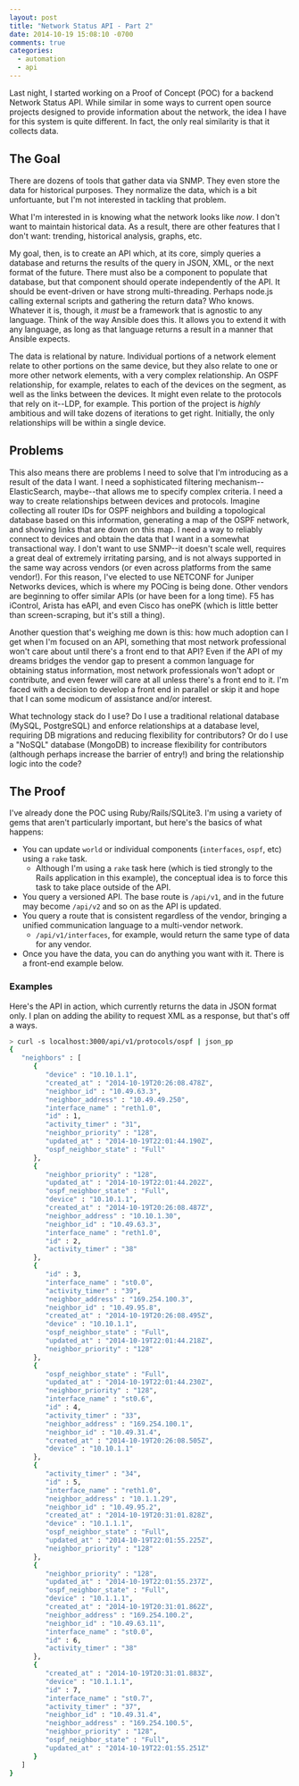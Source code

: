 ```yaml
---
layout: post
title: "Network Status API - Part 2"
date: 2014-10-19 15:08:10 -0700
comments: true
categories:
  - automation
  - api
---
```


Last night, I started working on a Proof of Concept (POC) for a backend
Network Status API.  While similar in some ways to current open source
projects designed to provide information about the network, the idea
I have for this system is quite different.  In fact, the only real
similarity is that it collects data.

## The Goal

There are dozens of tools that gather data via SNMP.  They even store
the data for historical purposes.  They normalize the data, which is
a bit unfortuante, but I'm not interested in tackling that problem.

What I'm interested in is knowing what the network looks like _now_.
I don't want to maintain historical data.  As a result, there are other
features that I don't want: trending, historical analysis, graphs, etc.

My goal, then, is to create an API which, at its core, simply queries
a database and returns the results of the query in JSON, XML, or the
next format of the future.  There must also be a component to populate
that database, but that component should operate independently of the
API.  It should be event-driven or have strong multi-threading.  Perhaps
node.js calling external scripts and gathering the return data?  Who
knows.  Whatever it is, though, it _must_ be a framework that is
agnostic to any language.  Think of the way Ansible does this.  It
allows you to extend it with any language, as long as that language
returns a result in a manner that Ansible expects.

The data is relational by nature.  Individual portions of a network
element relate to other portions on the same device, but they also
relate to one or more other network elements, with a very complex
relationship.  An OSPF relationship, for example, relates to each of the
devices on the segment, as well as the links between the devices.  It
might even relate to the protocols that rely on it--LDP, for example.
This portion of the project is _highly_ ambitious and will take dozens
of iterations to get right.  Initially, the only relationships will be
within a single device.

## Problems

This also means there are problems I need to solve that I'm introducing
as a result of the data I want.  I need a sophisticated filtering
mechanism--ElasticSearch, maybe--that allows me to specify complex
criteria.  I need a way to create relationships between devices and
protocols.  Imagine collecting all router IDs for OSPF neighbors and
building a topological database based on this information, generating
a map of the OSPF network, and showing links that are down on this map.
I need a way to reliably connect to devices and obtain the data that
I want in a somewhat transactional way.  I don't want to use SNMP--it
doesn't scale well, requires a great deal of extremely irritating
parsing, and is not always supported in the same way across vendors (or
even across platforms from the same vendor!).  For this reason, I've
elected to use NETCONF for Juniper Networks devices, which is where my
POCing is being done.  Other vendors are beginning to offer similar APIs
(or have been for a long time).  F5 has iControl, Arista has eAPI, and
even Cisco has onePK (which is little better than screen-scraping, but
it's still a thing).

Another question that's weighing me down is this: how much adoption can
I get when I'm focused on an API, something that most network
professional won't care about until there's a front end to that API?
Even if the API of my dreams bridges the vendor gap to present a common
language for obtaining status information, most network professionals
won't adopt or contribute, and even fewer will care at all unless
there's a front end to it.  I'm faced with a decision to develop a front
end in parallel or skip it and hope that I can some modicum of
assistance and/or interest.

What technology stack do I use?  Do I use a traditional relational
database (MySQL, PostgreSQL) and enforce relationships at a database
level, requiring DB migrations and reducing flexibility for
contributors?  Or do I use a "NoSQL" database (MongoDB) to increase
flexibility for contributors (although perhaps increase the barrier of
entry!) and bring the relationship logic into the code?

## The Proof

I've already done the POC using Ruby/Rails/SQLite3.  I'm using a variety
of gems that aren't particularly important, but here's the basics of
what happens:

- You can update `world` or individual components (`interfaces`, `ospf`,
  etc) using a `rake` task.
  - Although I'm using a `rake` task here (which is tied strongly to the
    Rails application in this example), the conceptual idea is to force
this task to take place outside of the API.
- You query a versioned API.  The base route is `/api/v1`, and in the
  future may become `/api/v2` and so on as the API is updated.
- You query a route that is consistent regardless of the vendor,
  bringing a unified communication language to a multi-vendor network.
  - `/api/v1/interfaces`, for example, would return the same type of
    data for any vendor.
- Once you have the data, you can do anything you want with it.  There
  is a front-end example below.

### Examples

Here's the API in action, which currently returns the data in JSON
format only.  I plan on adding the ability to request XML as a response,
but that's off a ways.

```bash
> curl -s localhost:3000/api/v1/protocols/ospf | json_pp
{
   "neighbors" : [
      {
         "device" : "10.10.1.1",
         "created_at" : "2014-10-19T20:26:08.478Z",
         "neighbor_id" : "10.49.63.3",
         "neighbor_address" : "10.49.49.250",
         "interface_name" : "reth1.0",
         "id" : 1,
         "activity_timer" : "31",
         "neighbor_priority" : "128",
         "updated_at" : "2014-10-19T22:01:44.190Z",
         "ospf_neighbor_state" : "Full"
      },
      {
         "neighbor_priority" : "128",
         "updated_at" : "2014-10-19T22:01:44.202Z",
         "ospf_neighbor_state" : "Full",
         "device" : "10.10.1.1",
         "created_at" : "2014-10-19T20:26:08.487Z",
         "neighbor_address" : "10.10.1.30",
         "neighbor_id" : "10.49.63.3",
         "interface_name" : "reth1.0",
         "id" : 2,
         "activity_timer" : "38"
      },
      {
         "id" : 3,
         "interface_name" : "st0.0",
         "activity_timer" : "39",
         "neighbor_address" : "169.254.100.3",
         "neighbor_id" : "10.49.95.8",
         "created_at" : "2014-10-19T20:26:08.495Z",
         "device" : "10.10.1.1",
         "ospf_neighbor_state" : "Full",
         "updated_at" : "2014-10-19T22:01:44.218Z",
         "neighbor_priority" : "128"
      },
      {
         "ospf_neighbor_state" : "Full",
         "updated_at" : "2014-10-19T22:01:44.230Z",
         "neighbor_priority" : "128",
         "interface_name" : "st0.6",
         "id" : 4,
         "activity_timer" : "33",
         "neighbor_address" : "169.254.100.1",
         "neighbor_id" : "10.49.31.4",
         "created_at" : "2014-10-19T20:26:08.505Z",
         "device" : "10.10.1.1"
      },
      {
         "activity_timer" : "34",
         "id" : 5,
         "interface_name" : "reth1.0",
         "neighbor_address" : "10.1.1.29",
         "neighbor_id" : "10.49.95.2",
         "created_at" : "2014-10-19T20:31:01.828Z",
         "device" : "10.1.1.1",
         "ospf_neighbor_state" : "Full",
         "updated_at" : "2014-10-19T22:01:55.225Z",
         "neighbor_priority" : "128"
      },
      {
         "neighbor_priority" : "128",
         "updated_at" : "2014-10-19T22:01:55.237Z",
         "ospf_neighbor_state" : "Full",
         "device" : "10.1.1.1",
         "created_at" : "2014-10-19T20:31:01.862Z",
         "neighbor_address" : "169.254.100.2",
         "neighbor_id" : "10.49.63.11",
         "interface_name" : "st0.0",
         "id" : 6,
         "activity_timer" : "38"
      },
      {
         "created_at" : "2014-10-19T20:31:01.883Z",
         "device" : "10.1.1.1",
         "id" : 7,
         "interface_name" : "st0.7",
         "activity_timer" : "37",
         "neighbor_id" : "10.49.31.4",
         "neighbor_address" : "169.254.100.5",
         "neighbor_priority" : "128",
         "ospf_neighbor_state" : "Full",
         "updated_at" : "2014-10-19T22:01:55.251Z"
      }
   ]
}
```
